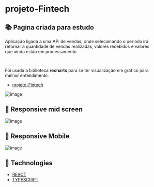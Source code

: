 # projeto-Fintech

## 📚 Pagina criada para estudo

<p>Aplicação ligada a uma API de vendas, onde selecionando o periodo irá retornar a quantidade de vendas realizadas, valores recebidos e valores que ainda estão em processamento</p>
<br>
<p>Foi usada a biblioteca <strong>recharts</strong> para se ter visualização em gráfico para melhor entendimento.</p>

- [projeto-Fintech](https://app.netlify.com/sites/elaborate-lamington-09d1e8/overview)

![image](https://github.com/Duhandrade22/Fintech/assets/100982195/7ec45413-30d6-4a6e-a471-d7c4a434a43a)


## 📲 Responsive mid screen

![image](https://github.com/Duhandrade22/Fintech/assets/100982195/bd2218c5-65ad-4025-8d78-55791a07a8c4)


## 📲 Responsive Mobile

![image](https://github.com/Duhandrade22/Fintech/assets/100982195/3ac1f749-dc85-4512-9e80-074a22c091e4)


## 🧪 Technologies

- [REACT](https://react.dev/)
- [TYPESCRIPT](https://www.typescriptlang.org/)
